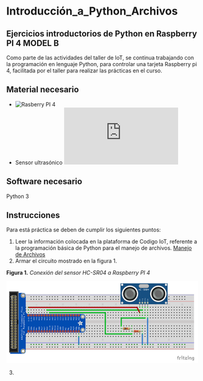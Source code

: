 # Introducción_a_Python_Archivos

## Ejercicios introductorios de Python en Raspberry PI 4 MODEL B


Como parte de las actividades del taller de IoT, se continua trabajando con la programación en lenguaje Python, para controlar una tarjeta Raspberry pi 4, facilitada por el taller para realizar las prácticas en el curso.

## Material necesario

- ![Rasberry PI 4](https://www.raspberrypi.com/products/raspberry-pi-4-model-b/)
- Sensor ultrasónico ![HC-SR04](https://datasheet4u.com/datasheet-pdf/ETC1/HC-SR04/pdf.php?id=1380138)

## Software necesario

Python 3

## Instrucciones

Para está práctica se deben de cumplir los siguientes puntos:

1. Leer la información colocada en la plataforma de Codigo IoT, referente a la programación básica de Python para el manejo de archivos. [Manejo de Archivos](https://edu.codigoiot.com/mod/lesson/view.php?id=2024&pageid=2569&startlastseen=no)
2.  Armar el circuito mostrado en la figura 1.

  **Figura 1.** *Conexión del sensor HC-SR04 a Raspberry PI 4*
  
  ![Circuito](https://github.com/OmarAbundis/Introduccion_a_Python_Archivos/blob/main/Imagenes/Diagrama_UltraSonico.PNG)
  
3. 
  
  

